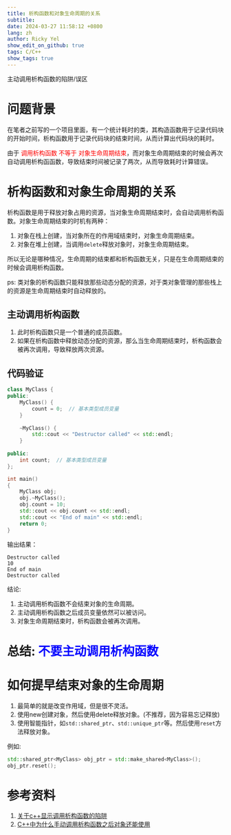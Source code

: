 ```yaml
---
title: 析构函数和对象生命周期的关系
subtitle:
date: 2024-03-27 11:58:12 +0800
lang: zh
author: Ricky Yel
show_edit_on_github: true
tags: C/C++
show_tags: true
---
```


主动调用析构函数的陷阱/误区
<!--more-->

# 问题背景

在笔者之前写的一个项目里面，有一个统计耗时的类，其构造函数用于记录代码块的开始时间，析构函数用于记录代码块的结束时间，从而计算出代码块的耗时。

由于 <font color =red>调用析构函数 不等于 对象生命周期结束</font>，而对象生命周期结束的时候会再次自动调用析构函函数，导致结束时间被记录了两次，从而导致耗时计算错误。

# 析构函数和对象生命周期的关系

析构函数是用于释放对象占用的资源，当对象生命周期结束时，会自动调用析构函数。对象生命周期结束的时机有两种：

1. 对象在栈上创建，当对象所在的作用域结束时，对象生命周期结束。
2. 对象在堆上创建，当调用`delete`释放对象时，对象生命周期结束。

所以无论是哪种情况，生命周期的结束都和析构函数无关，只是在生命周期结束的时候会调用析构函数。

ps: 类对象的析构函数只能释放那些动态分配的资源，对于类对象管理的那些栈上的资源是生命周期结束时自动释放的。

## 主动调用析构函数

1. 此时析构函数只是一个普通的成员函数。
2. 如果在析构函数中释放动态分配的资源，那么当生命周期结束时，析构函数会被再次调用，导致释放两次资源。

## 代码验证

```cpp
class MyClass {
public:
    MyClass() {
        count = 0;  // 基本类型成员变量
    }
    
    ~MyClass() {
        std::cout << "Destructor called" << std::endl;
    }
    
public:
    int count;  // 基本类型成员变量
};

int main()
{
    MyClass obj;
    obj.~MyClass();
    obj.count = 10;
    std::cout << obj.count << std::endl;
    std::cout << "End of main" << std::endl;
    return 0;
}
```

输出结果：

```plaintext
Destructor called
10
End of main
Destructor called
```

结论:

1. 主动调用析构函数不会结束对象的生命周期。
2. 主动调用析构函数之后成员变量依然可以被访问。
3. 对象生命周期结束时，析构函数会被再次调用。

# 总结: <font color =blue>不要主动调用析构函数</font>

# 如何提早结束对象的生命周期

1. 最简单的就是改变作用域，但是很不灵活。
2. 使用new创建对象，然后使用delete释放对象。(不推荐，因为容易忘记释放)
3. 使用智能指针，如`std::shared_ptr`、`std::unique_ptr`等。然后使用`reset`方法释放对象。

例如:

```cpp
std::shared_ptr<MyClass> obj_ptr = std::make_shared<MyClass>();
obj_ptr.reset();
```

# 参考资料

1. [关于c++显示调用析构函数的陷阱](https://blog.csdn.net/scythe666/article/details/48270319)
2. [C++中为什么手动调用析构函数之后对象还能使用](https://www.zhihu.com/question/470943715)